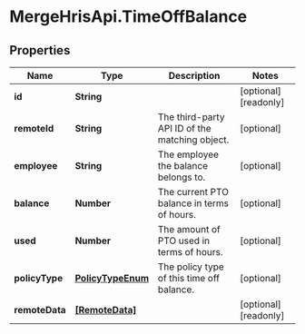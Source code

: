 # MergeHrisApi.TimeOffBalance

## Properties

Name | Type | Description | Notes
------------ | ------------- | ------------- | -------------
**id** | **String** |  | [optional] [readonly] 
**remoteId** | **String** | The third-party API ID of the matching object. | [optional] 
**employee** | **String** | The employee the balance belongs to. | [optional] 
**balance** | **Number** | The current PTO balance in terms of hours. | [optional] 
**used** | **Number** | The amount of PTO used in terms of hours. | [optional] 
**policyType** | [**PolicyTypeEnum**](PolicyTypeEnum.md) | The policy type of this time off balance. | [optional] 
**remoteData** | [**[RemoteData]**](RemoteData.md) |  | [optional] [readonly] 


